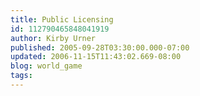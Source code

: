 ```yaml
---
title: Public Licensing
id: 112790465848041919
author: Kirby Urner
published: 2005-09-28T03:30:00.000-07:00
updated: 2006-11-15T11:43:02.669-08:00
blog: world_game
tags: 
---
```


